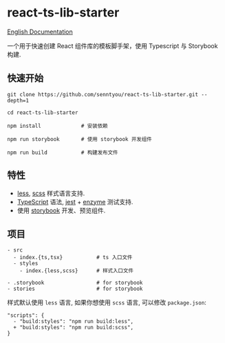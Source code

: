 # react-ts-lib-starter

[English Documentation](./README.en.md)

一个用于快速创建 React 组件库的模板脚手架，使用 Typescript 与 Storybook 构建.

## 快速开始

```
git clone https://github.com/senntyou/react-ts-lib-starter.git --depth=1

cd react-ts-lib-starter

npm install             # 安装依赖

npm run storybook       # 使用 storybook 开发组件

npm run build           # 构建发布文件
```

## 特性

- [less](http://lesscss.org/), [scss](https://sass-lang.com/) 样式语言支持.
- [TypeScript](http://www.typescriptlang.org/) 语法, [jest](https://jestjs.io/en/) + [enzyme](https://github.com/airbnb/enzyme) 测试支持.
- 使用 [storybook](https://storybook.js.org/) 开发、预览组件.

## 项目

```
- src
  - index.{ts,tsx}           # ts 入口文件
  - styles
    - index.{less,scss}      # 样式入口文件

- .storybook                 # for storybook
- stories                    # for storybook
```

样式默认使用 `less` 语言, 如果你想使用 `scss` 语言, 可以修改 `package.json`:

```
"scripts": {
  - "build:styles": "npm run build:less",
  + "build:styles": "npm run build:scss",
}
```
